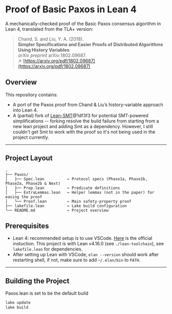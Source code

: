 # Proof of Basic Paxos in Lean 4

A mechanically-checked proof of the Basic Paxos consensus algorithm in Lean 4, translated from the TLA+ version:

> Chand, S. and Liu, Y. A. (2018).  
> **Simpler Specifications and Easier Proofs of Distributed Algorithms Using History Variables**  
> _arXiv preprint_ arXiv:1802.09687.  
> ↗︎ [https://arxiv.org/pdf/1802.09687](https://arxiv.org/pdf/1802.09687)

## Overview

This repository contains:

- A port of the Paxos proof from Chand & Liu’s history-variable approach into Lean 4.  
- A (partial) fork of [Lean-SMT](https://github.com/ufmg-smite/lean-smt)@1df3f3 for potential SMT-powered simplifications -- forking resolve the build failure from starting from a new lean project and adding Smt as a dependency. However, I still couldn't get Smt to work with the proof so it's not being used in the project currently.

---

## Project Layout

```
.
├── Paxos/                 
│   ├── Spec.lean          ← Protocol specs (Phase1a, Phase1b, Phase2a, Phase2b & Next)
│   ├── Prop.lean          ← Predicate definitions
│   ├── ExtraLemmas.lean   ← Helper lemmas (not in the paper) for easing the proof
│   └── Proof.lean         ← Main safety‐property proof
├── lakefile.lean          ← Lake build configuration
└── README.md              ← Project overview
```

## Prerequisites

- Lean 4: recommended setup is to use VSCode. [Here](https://leanprover-community.github.io/get_started.html) is the official instuction. This project is with Lean v4.16.0 (see `./lean-toolchain`), see `lakefile.lean` for dependencies.
- After setting up Lean with VSCode, `elan --version` should work after restarting shell, if not, make sure to add `~/.elan/bin` to `PATH`.

---

## Building the Project

Paxos.lean is set to be the default build
```bash
lake update
lake build
```